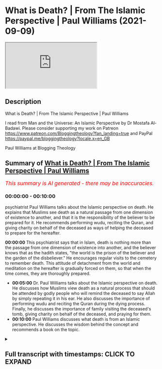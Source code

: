 # What is Death? | From The Islamic Perspective | Paul Williams (2021-09-09)

<iframe loading='lazy' src='https://www.youtube.com/embed/5ReVKmGz-LE'></iframe>

## Description

What is Death? | From The Islamic Perspective | Paul Williams

I read from Man and the Universe: An Islamic Perspective by Dr Mostafa Al-Badawi. 
Please consider supporting my work on Patreon https://www.patreon.com/Bloggingtheology?fan_landing=true
and PayPal https://paypal.me/bloggingtheology?locale.x=en_GB

Paul Williams at Blogging Theology

## Summary of [What is Death? | From The Islamic Perspective | Paul Williams](https://www.youtube.com/watch?v=5ReVKmGz-LE)


*<span style="color:red; font-size:125%">This summary is AI generated - there may be inaccuracies</span>. [](/)*

### <a onclick="modifyYTiframeseektime('0')">00:00:00</a> - <a onclick="modifyYTiframeseektime('600')">00:10:00</a>

 psychiatrist Paul Williams talks about the Islamic perspective on death. He explains that Muslims see death as a natural passage from one dimension of existence to another, and that it is the responsibility of the believer to be prepared for it. He recommends performing wudu, reciting the Quran, and giving charity on behalf of the deceased as ways of helping the deceased to prepare for the hereafter.

**<a onclick="modifyYTiframeseektime('0')">00:00:00</a>** This psychiatrist says that in Islam, death is nothing more than the passage from one dimension of existence into another, and the believer knows that as the hadith states, "the world is the prison of the believer and the garden of the disbeliever." He encourages regular visits to the cemetery to remember death. This attitude of detachment from the world and meditation on the hereafter is gradually forced on them, so that when the time comes, they are thoroughly prepared.
* **<a onclick="modifyYTiframeseektime('300')">00:05:00</a>**  Dr. Paul Williams talks about the Islamic perspective on death. He discusses how Muslims view death as a natural process that should be attended by godly people who will remind the deceased to say Allah by simply repeating it in his ear. He also discusses the importance of performing wudu and reciting the Quran during the dying process. Finally, he discusses the importance of family visiting the deceased's tomb, giving charity on behalf of the deceased, and praying for them.
* **<a onclick="modifyYTiframeseektime('600')">00:10:00</a>**  Paul Williams discusses what death is from an Islamic perspective. He discusses the wisdom behind the concept and recommends a book on the topic.

<details><summary><h2>Full transcript with timestamps: CLICK TO EXPAND</h2></summary>

<a onclick="modifyYTiframeseektime('1')">0:00:01</a> if we watch the western media we see an  
<a onclick="modifyYTiframeseektime('3')">0:00:03</a> ever increasing pressure to accept  
<a onclick="modifyYTiframeseektime('6')">0:00:06</a> euthanasia and so-called assisted  
<a onclick="modifyYTiframeseektime('9')">0:00:09</a> suicide  
<a onclick="modifyYTiframeseektime('10')">0:00:10</a> and i want to share with you some very  
<a onclick="modifyYTiframeseektime('12')">0:00:12</a> insightful comments by a distinguished  
<a onclick="modifyYTiframeseektime('14')">0:00:14</a> psychiatrist mustafa al-badawi in his  
<a onclick="modifyYTiframeseektime('17')">0:00:17</a> book man and the universe an islamic  
<a onclick="modifyYTiframeseektime('20')">0:00:20</a> perspective  
<a onclick="modifyYTiframeseektime('21')">0:00:21</a> he's a consultant psychiatrist and  
<a onclick="modifyYTiframeseektime('23')">0:00:23</a> member of the royal college of  
<a onclick="modifyYTiframeseektime('25')">0:00:25</a> psychiatrists  
<a onclick="modifyYTiframeseektime('27')">0:00:27</a> and in this book on page 122 he writes  
<a onclick="modifyYTiframeseektime('32')">0:00:32</a> we have said earlier that death is  
<a onclick="modifyYTiframeseektime('34')">0:00:34</a> nothing more than the passage from one  
<a onclick="modifyYTiframeseektime('36')">0:00:36</a> dimension of existence into another  
<a onclick="modifyYTiframeseektime('39')">0:00:39</a> and the believer knows that as the  
<a onclick="modifyYTiframeseektime('42')">0:00:42</a> hadith states the world is the prison of  
<a onclick="modifyYTiframeseektime('45')">0:00:45</a> the believer and the garden of the  
<a onclick="modifyYTiframeseektime('48')">0:00:48</a> disbeliever such an interesting haditha  
<a onclick="modifyYTiframeseektime('51')">0:00:51</a> those who long to meet their lord in the  
<a onclick="modifyYTiframeseektime('54')">0:00:54</a> perfection of the life to come  
<a onclick="modifyYTiframeseektime('57')">0:00:57</a> experience the world's distractions and  
<a onclick="modifyYTiframeseektime('59')">0:00:59</a> pleasures as so many obstacles standing  
<a onclick="modifyYTiframeseektime('63')">0:01:03</a> between them and their goal  
<a onclick="modifyYTiframeseektime('66')">0:01:06</a> they struggle against their own egos and  
<a onclick="modifyYTiframeseektime('69')">0:01:09</a> feel their brother's sufferings as  
<a onclick="modifyYTiframeseektime('71')">0:01:11</a> acutely as they feel their own  
<a onclick="modifyYTiframeseektime('75')">0:01:15</a> they are constantly resisting the  
<a onclick="modifyYTiframeseektime('77')">0:01:17</a> downward pull of the world and are  
<a onclick="modifyYTiframeseektime('79')">0:01:19</a> offended and aggrieved by deviant  
<a onclick="modifyYTiframeseektime('81')">0:01:21</a> behavior in others  
<a onclick="modifyYTiframeseektime('84')">0:01:24</a> they also know that quote those who love  
<a onclick="modifyYTiframeseektime('87')">0:01:27</a> to meet god god loves to meet them  
<a onclick="modifyYTiframeseektime('90')">0:01:30</a> that's a hadith in muslim  
<a onclick="modifyYTiframeseektime('93')">0:01:33</a> and they know of the peace and delights  
<a onclick="modifyYTiframeseektime('96')">0:01:36</a> of the garden and the beatific vision of  
<a onclick="modifyYTiframeseektime('99')">0:01:39</a> the divine countenance  
<a onclick="modifyYTiframeseektime('102')">0:01:42</a> the weaker a man's faith and the greater  
<a onclick="modifyYTiframeseektime('104')">0:01:44</a> his ignorance of these matters  
<a onclick="modifyYTiframeseektime('107')">0:01:47</a> the greater will be his attachment to  
<a onclick="modifyYTiframeseektime('109')">0:01:49</a> the world and reluctance to separate  
<a onclick="modifyYTiframeseektime('112')">0:01:52</a> from it this is why we are strongly  
<a onclick="modifyYTiframeseektime('115')">0:01:55</a> encouraged to remember death frequently  
<a onclick="modifyYTiframeseektime('118')">0:01:58</a> remember often the defeater of death  
<a onclick="modifyYTiframeseektime('121')">0:02:01</a> remember often the defeater of pleasures  
<a onclick="modifyYTiframeseektime('124')">0:02:04</a> death that's a hadith in eternity said  
<a onclick="modifyYTiframeseektime('127')">0:02:07</a> the prophet  
<a onclick="modifyYTiframeseektime('128')">0:02:08</a> may god's blessings and peace be upon  
<a onclick="modifyYTiframeseektime('130')">0:02:10</a> him  
<a onclick="modifyYTiframeseektime('132')">0:02:12</a> and when asked  
<a onclick="modifyYTiframeseektime('133')">0:02:13</a> who among believers are the most  
<a onclick="modifyYTiframeseektime('135')">0:02:15</a> sagacious sagacious means wise he  
<a onclick="modifyYTiframeseektime('139')">0:02:19</a> replied  
<a onclick="modifyYTiframeseektime('140')">0:02:20</a> those who remember death most often and  
<a onclick="modifyYTiframeseektime('143')">0:02:23</a> are the best in preparing for what  
<a onclick="modifyYTiframeseektime('145')">0:02:25</a> follows it  
<a onclick="modifyYTiframeseektime('146')">0:02:26</a> those are the sagacious  
<a onclick="modifyYTiframeseektime('149')">0:02:29</a> that's hadith  
<a onclick="modifyYTiframeseektime('153')">0:02:33</a> he encouraged regular visits to the  
<a onclick="modifyYTiframeseektime('156')">0:02:36</a> cemetery for the same reason  
<a onclick="modifyYTiframeseektime('158')">0:02:38</a> the remembrance of death detaches one  
<a onclick="modifyYTiframeseektime('161')">0:02:41</a> from the world reduces everything in it  
<a onclick="modifyYTiframeseektime('163')">0:02:43</a> to its proper proportions and renders  
<a onclick="modifyYTiframeseektime('166')">0:02:46</a> death and the events that are to follow  
<a onclick="modifyYTiframeseektime('169')">0:02:49</a> it familiar and much less frightening  
<a onclick="modifyYTiframeseektime('173')">0:02:53</a> this makes death itself much easier  
<a onclick="modifyYTiframeseektime('177')">0:02:57</a> most muslims nowadays however are  
<a onclick="modifyYTiframeseektime('180')">0:03:00</a> ignorant of these things and others  
<a onclick="modifyYTiframeseektime('182')">0:03:02</a> horrified by the mere mention of death  
<a onclick="modifyYTiframeseektime('186')">0:03:06</a> their attitude is thus the exact  
<a onclick="modifyYTiframeseektime('188')">0:03:08</a> opposite of what it ought to be  
<a onclick="modifyYTiframeseektime('191')">0:03:11</a> they come that much closer to the  
<a onclick="modifyYTiframeseektime('193')">0:03:13</a> disbelievers stance  
<a onclick="modifyYTiframeseektime('196')">0:03:16</a> who because they know of no paradise  
<a onclick="modifyYTiframeseektime('199')">0:03:19</a> apart from this life  
<a onclick="modifyYTiframeseektime('201')">0:03:21</a> are exceedingly reluctant to leave it  
<a onclick="modifyYTiframeseektime('203')">0:03:23</a> and can never understand that someone in  
<a onclick="modifyYTiframeseektime('206')">0:03:26</a> his right mind should be eager to do so  
<a onclick="modifyYTiframeseektime('211')">0:03:31</a> one of the obvious mercies that god  
<a onclick="modifyYTiframeseektime('213')">0:03:33</a> bestows upon his nation  
<a onclick="modifyYTiframeseektime('216')">0:03:36</a> is that many of those muslims who live  
<a onclick="modifyYTiframeseektime('219')">0:03:39</a> in forgetfulness of their lives to come  
<a onclick="modifyYTiframeseektime('222')">0:03:42</a> are made to suffer a long illness before  
<a onclick="modifyYTiframeseektime('225')">0:03:45</a> their death  
<a onclick="modifyYTiframeseektime('226')">0:03:46</a> when i read this sentence by the way  
<a onclick="modifyYTiframeseektime('228')">0:03:48</a> when i first read it i was  
<a onclick="modifyYTiframeseektime('230')">0:03:50</a> wow that's such an extraordinary thing  
<a onclick="modifyYTiframeseektime('232')">0:03:52</a> to say and so  
<a onclick="modifyYTiframeseektime('234')">0:03:54</a> you know it's a paradigm shift in how we  
<a onclick="modifyYTiframeseektime('236')">0:03:56</a> perceive illness and death just read it  
<a onclick="modifyYTiframeseektime('238')">0:03:58</a> again i think it's such an amazing  
<a onclick="modifyYTiframeseektime('240')">0:04:00</a> statement one of the obvious mercies he  
<a onclick="modifyYTiframeseektime('242')">0:04:02</a> says  
<a onclick="modifyYTiframeseektime('243')">0:04:03</a> that god bestows upon his nation in  
<a onclick="modifyYTiframeseektime('245')">0:04:05</a> other words the ummah the worldwide  
<a onclick="modifyYTiframeseektime('247')">0:04:07</a> group of muslims is that many of those  
<a onclick="modifyYTiframeseektime('249')">0:04:09</a> muslims who live in forget in  
<a onclick="modifyYTiframeseektime('251')">0:04:11</a> forgetfulness of their lives to come  
<a onclick="modifyYTiframeseektime('255')">0:04:15</a> are made to suffer a long illness before  
<a onclick="modifyYTiframeseektime('258')">0:04:18</a> their death  
<a onclick="modifyYTiframeseektime('260')">0:04:20</a> the result is that detachment from the  
<a onclick="modifyYTiframeseektime('262')">0:04:22</a> world and meditation on the hereafter is  
<a onclick="modifyYTiframeseektime('265')">0:04:25</a> gradually forced on them  
<a onclick="modifyYTiframeseektime('267')">0:04:27</a> so that when the time comes they are  
<a onclick="modifyYTiframeseektime('270')">0:04:30</a> thoroughly prepared so that's why this  
<a onclick="modifyYTiframeseektime('273')">0:04:33</a> psychiatrist says it's a mercy long  
<a onclick="modifyYTiframeseektime('275')">0:04:35</a> illness because it makes you face the  
<a onclick="modifyYTiframeseektime('277')">0:04:37</a> realities rather than a quick end  
<a onclick="modifyYTiframeseektime('280')">0:04:40</a> that is why the notion he writes of  
<a onclick="modifyYTiframeseektime('282')">0:04:42</a> euthanasia  
<a onclick="modifyYTiframeseektime('284')">0:04:44</a> does not arise in a muslim climate  
<a onclick="modifyYTiframeseektime('288')">0:04:48</a> some of the west's current attitude that  
<a onclick="modifyYTiframeseektime('290')">0:04:50</a> life must be prolonged at any cost has  
<a onclick="modifyYTiframeseektime('293')">0:04:53</a> crept in  
<a onclick="modifyYTiframeseektime('295')">0:04:55</a> however especially among muslim medical  
<a onclick="modifyYTiframeseektime('298')">0:04:58</a> practitioners of course this author is a  
<a onclick="modifyYTiframeseektime('300')">0:05:00</a> doctor himself so he's talking about his  
<a onclick="modifyYTiframeseektime('302')">0:05:02</a> colleagues  
<a onclick="modifyYTiframeseektime('304')">0:05:04</a> and by the same token the islamic  
<a onclick="modifyYTiframeseektime('305')">0:05:05</a> concern in providing the muslim with a  
<a onclick="modifyYTiframeseektime('308')">0:05:08</a> dignified death has weakened  
<a onclick="modifyYTiframeseektime('311')">0:05:11</a> to insist on saving someone's life at  
<a onclick="modifyYTiframeseektime('315')">0:05:15</a> all costs may mean in many instances  
<a onclick="modifyYTiframeseektime('318')">0:05:18</a> keeping him in intensive care with tubes  
<a onclick="modifyYTiframeseektime('321')">0:05:21</a> coming out of every single orifice  
<a onclick="modifyYTiframeseektime('324')">0:05:24</a> unable to speak or say the shahada  
<a onclick="modifyYTiframeseektime('327')">0:05:27</a> and distracted by the frantic activities  
<a onclick="modifyYTiframeseektime('330')">0:05:30</a> of the staff isn't that a horrible image  
<a onclick="modifyYTiframeseektime('333')">0:05:33</a> you know but seeking to prolong life  
<a onclick="modifyYTiframeseektime('336')">0:05:36</a> what how whatever cost however degrading  
<a onclick="modifyYTiframeseektime('339')">0:05:39</a> it may be for the dignity of the person  
<a onclick="modifyYTiframeseektime('342')">0:05:42</a> this extraordinary um image and that's  
<a onclick="modifyYTiframeseektime('344')">0:05:44</a> where we're at today in hospitals in the  
<a onclick="modifyYTiframeseektime('346')">0:05:46</a> west  
<a onclick="modifyYTiframeseektime('348')">0:05:48</a> it is much more important to allow a  
<a onclick="modifyYTiframeseektime('350')">0:05:50</a> muslim to die as he should  
<a onclick="modifyYTiframeseektime('352')">0:05:52</a> than to try to save his life at the cost  
<a onclick="modifyYTiframeseektime('354')">0:05:54</a> of robbing him of his opportunity to do  
<a onclick="modifyYTiframeseektime('358')">0:05:58</a> so  
<a onclick="modifyYTiframeseektime('359')">0:05:59</a> for dying should be attended by godly  
<a onclick="modifyYTiframeseektime('362')">0:06:02</a> people who will remind him to say allah  
<a onclick="modifyYTiframeseektime('366')">0:06:06</a> by simply repeating it in his ear not by  
<a onclick="modifyYTiframeseektime('369')">0:06:09</a> commanding him to say it  
<a onclick="modifyYTiframeseektime('371')">0:06:11</a> they should also recite yah sin as a  
<a onclick="modifyYTiframeseektime('374')">0:06:14</a> chapter in the quran and other portions  
<a onclick="modifyYTiframeseektime('377')">0:06:17</a> of the quran and continuously pray for  
<a onclick="modifyYTiframeseektime('379')">0:06:19</a> him  
<a onclick="modifyYTiframeseektime('381')">0:06:21</a> the dying should be helped to remain in  
<a onclick="modifyYTiframeseektime('383')">0:06:23</a> a state of ritual purity and to repeat  
<a onclick="modifyYTiframeseektime('386')">0:06:26</a> their wudu  
<a onclick="modifyYTiframeseektime('387')">0:06:27</a> whenever broken and they should be  
<a onclick="modifyYTiframeseektime('389')">0:06:29</a> reminded of the immensity of god's mercy  
<a onclick="modifyYTiframeseektime('393')">0:06:33</a> of the expected intercession by the  
<a onclick="modifyYTiframeseektime('395')">0:06:35</a> prophet upon whom be peace and of other  
<a onclick="modifyYTiframeseektime('398')">0:06:38</a> hopeful things  
<a onclick="modifyYTiframeseektime('399')">0:06:39</a> in this way the dying person may die  
<a onclick="modifyYTiframeseektime('403')">0:06:43</a> hoping for god's mercy and expecting his  
<a onclick="modifyYTiframeseektime('406')">0:06:46</a> forgiveness for god says in the hadith  
<a onclick="modifyYTiframeseektime('409')">0:06:49</a> could see  
<a onclick="modifyYTiframeseektime('410')">0:06:50</a> i am as my servant thinks me to be  
<a onclick="modifyYTiframeseektime('416')">0:06:56</a> that's a hadith by the way in bukhari  
<a onclick="modifyYTiframeseektime('418')">0:06:58</a> and muslim  
<a onclick="modifyYTiframeseektime('420')">0:07:00</a> as for the family of the deceased they  
<a onclick="modifyYTiframeseektime('423')">0:07:03</a> should be attended to by comforting them  
<a onclick="modifyYTiframeseektime('426')">0:07:06</a> and assisting them through their  
<a onclick="modifyYTiframeseektime('427')">0:07:07</a> mourning  
<a onclick="modifyYTiframeseektime('429')">0:07:09</a> the expression of sorrow pain and anger  
<a onclick="modifyYTiframeseektime('432')">0:07:12</a> is encouraged and accepted providing it  
<a onclick="modifyYTiframeseektime('435')">0:07:15</a> does not turn into histrionics which are  
<a onclick="modifyYTiframeseektime('438')">0:07:18</a> strictly forbidden and sometimes you get  
<a onclick="modifyYTiframeseektime('441')">0:07:21</a> these images of people wailing and  
<a onclick="modifyYTiframeseektime('443')">0:07:23</a> screaming and you know basically going  
<a onclick="modifyYTiframeseektime('445')">0:07:25</a> insane when someone pop this in islam is  
<a onclick="modifyYTiframeseektime('448')">0:07:28</a> completely unacceptable  
<a onclick="modifyYTiframeseektime('451')">0:07:31</a> in islam as he says they are allowed to  
<a onclick="modifyYTiframeseektime('453')">0:07:33</a> weep and mourn in full but never to slap  
<a onclick="modifyYTiframeseektime('455')">0:07:35</a> their faces or to rend their clothes  
<a onclick="modifyYTiframeseektime('458')">0:07:38</a> ripping on ripping their clothes  
<a onclick="modifyYTiframeseektime('459')">0:07:39</a> although it obviously happens at times  
<a onclick="modifyYTiframeseektime('462')">0:07:42</a> they are reminded that quote god is more  
<a onclick="modifyYTiframeseektime('465')">0:07:45</a> compassionate to them than a mother is  
<a onclick="modifyYTiframeseektime('468')">0:07:48</a> to her infant that's a quote from ibn  
<a onclick="modifyYTiframeseektime('471')">0:07:51</a> maja hadith  
<a onclick="modifyYTiframeseektime('473')">0:07:53</a> that this is another trial that they  
<a onclick="modifyYTiframeseektime('476')">0:07:56</a> must suffer and that if they would only  
<a onclick="modifyYTiframeseektime('478')">0:07:58</a> allow him that god god will help them  
<a onclick="modifyYTiframeseektime('482')">0:08:02</a> and fortitude and put fortitude in their  
<a onclick="modifyYTiframeseektime('485')">0:08:05</a> hearts forgive their sins and raise  
<a onclick="modifyYTiframeseektime('488')">0:08:08</a> their degrees for it  
<a onclick="modifyYTiframeseektime('490')">0:08:10</a> they are reminded that no loss equals  
<a onclick="modifyYTiframeseektime('492')">0:08:12</a> that of the prophet upon him be peace  
<a onclick="modifyYTiframeseektime('495')">0:08:15</a> and that even he had to suffer the death  
<a onclick="modifyYTiframeseektime('497')">0:08:17</a> of all his children but one  
<a onclick="modifyYTiframeseektime('500')">0:08:20</a> fatima may allah be pleased with her  
<a onclick="modifyYTiframeseektime('503')">0:08:23</a> and of many of his loved ones  
<a onclick="modifyYTiframeseektime('508')">0:08:28</a> all those who come to offer their  
<a onclick="modifyYTiframeseektime('509')">0:08:29</a> condolences are expected to participate  
<a onclick="modifyYTiframeseektime('512')">0:08:32</a> in this assuaging process each in his  
<a onclick="modifyYTiframeseektime('515')">0:08:35</a> own manner  
<a onclick="modifyYTiframeseektime('517')">0:08:37</a> the neighbors and relatives are expected  
<a onclick="modifyYTiframeseektime('519')">0:08:39</a> to take over the task of preparing food  
<a onclick="modifyYTiframeseektime('522')">0:08:42</a> for the visitors seeing to the household  
<a onclick="modifyYTiframeseektime('525')">0:08:45</a> needs and remaining alert for any kind  
<a onclick="modifyYTiframeseektime('527')">0:08:47</a> of practical help that may be required  
<a onclick="modifyYTiframeseektime('530')">0:08:50</a> of them at any time  
<a onclick="modifyYTiframeseektime('533')">0:08:53</a> the family will be encouraged to visit  
<a onclick="modifyYTiframeseektime('535')">0:08:55</a> the tomb give away charity on behalf of  
<a onclick="modifyYTiframeseektime('538')">0:08:58</a> the deceased pray for him recite the  
<a onclick="modifyYTiframeseektime('541')">0:09:01</a> quran and if required perform hajj and  
<a onclick="modifyYTiframeseektime('544')">0:09:04</a> umrah on his behalf  
<a onclick="modifyYTiframeseektime('547')">0:09:07</a> until recently people of both sexes were  
<a onclick="modifyYTiframeseektime('550')">0:09:10</a> encouraged to remarry not very long  
<a onclick="modifyYTiframeseektime('552')">0:09:12</a> after losing their spouse  
<a onclick="modifyYTiframeseektime('554')">0:09:14</a> this resulted in the effective  
<a onclick="modifyYTiframeseektime('556')">0:09:16</a> reorganization of their lives materially  
<a onclick="modifyYTiframeseektime('559')">0:09:19</a> and emotionally and the adequate  
<a onclick="modifyYTiframeseektime('562')">0:09:22</a> fulfillment of the children's needs  
<a onclick="modifyYTiframeseektime('564')">0:09:24</a> isn't that interesting  
<a onclick="modifyYTiframeseektime('566')">0:09:26</a> anger and resentment against heaven and  
<a onclick="modifyYTiframeseektime('569')">0:09:29</a> the possibility of psychological  
<a onclick="modifyYTiframeseektime('571')">0:09:31</a> dysfunction are again more likely to  
<a onclick="modifyYTiframeseektime('574')">0:09:34</a> occur the more remote the bereaved  
<a onclick="modifyYTiframeseektime('577')">0:09:37</a> person's cognitive structure is from the  
<a onclick="modifyYTiframeseektime('580')">0:09:40</a> islamic values and principles outlined  
<a onclick="modifyYTiframeseektime('583')">0:09:43</a> earlier  
<a onclick="modifyYTiframeseektime('585')">0:09:45</a> obviously such people will need more  
<a onclick="modifyYTiframeseektime('588')">0:09:48</a> intensive attention  
<a onclick="modifyYTiframeseektime('590')">0:09:50</a> let's end of that isn't that  
<a onclick="modifyYTiframeseektime('591')">0:09:51</a> extraordinary um  
<a onclick="modifyYTiframeseektime('593')">0:09:53</a> this book is full of most amazing  
<a onclick="modifyYTiframeseektime('595')">0:09:55</a> insights into a different way an  
<a onclick="modifyYTiframeseektime('597')">0:09:57</a> alternative vision of how to live our  
<a onclick="modifyYTiframeseektime('600')">0:10:00</a> lives for those of us who live in the  
<a onclick="modifyYTiframeseektime('601')">0:10:01</a> west we won't hear about this  
<a onclick="modifyYTiframeseektime('603')">0:10:03</a> perspective normally muslims in the  
<a onclick="modifyYTiframeseektime('605')">0:10:05</a> headlines are obviously uh associated  
<a onclick="modifyYTiframeseektime('608')">0:10:08</a> with uh egregious uh activities but here  
<a onclick="modifyYTiframeseektime('611')">0:10:11</a> here we have uh  
<a onclick="modifyYTiframeseektime('613')">0:10:13</a> wisdom deep wisdom from an islamic  
<a onclick="modifyYTiframeseektime('615')">0:10:15</a> perspective so i do recommend this book  
<a onclick="modifyYTiframeseektime('617')">0:10:17</a> until next time  

</details>
